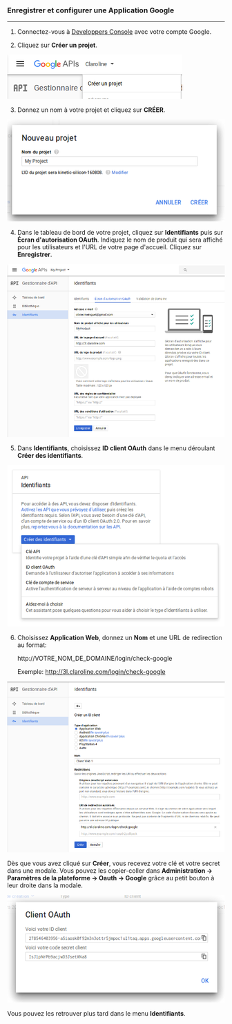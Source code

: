 ### Enregistrer et configurer une Application Google
---


1. Connectez-vous à [Developpers Console](https://console.developers.google.com) avec votre compte Google.

2. Cliquez sur **Créer un projet**.

![](images/google-create-project.png)

3. Donnez un nom à votre projet et cliquez sur **CRÉER**.

![](/fr/admin/oauth/images/google-new-project.png)

4. Dans le tableau de bord de votre projet, cliquez sur **Identifiants** puis sur **Écran d'autorisation OAuth**. Indiquez le nom de produit qui sera affiché pour les utilisateurs et l'URL de votre page d'accueil. Cliquez sur **Enregistrer**.

![](images/google-oauth-screen.png)

5. Dans **Identifiants**, choisissez **ID client OAuth** dans le menu déroulant **Créer des identifiants**.

![](images/google-create-id-client.png)

6. Choisissez **Application Web**, donnez un **Nom** et une URL de redirection au format:

    http://VOTRE_NOM_DE_DOMAINE/login/check-google

    Exemple: http://3l.claroline.com/login/check-google

![](images/google-identifiers.png)

Dès que vous avez cliqué sur **Créer**, vous recevez votre clé et votre secret dans une modale. Vous pouvez les copier-coller dans **Administration -> Paramètres de la plateforme -> Oauth -> Google** grâce au petit bouton à leur droite dans la modale.

![](images/google-your-id-and-secret.png)

Vous pouvez les retrouver plus tard dans le menu **Identifiants**.